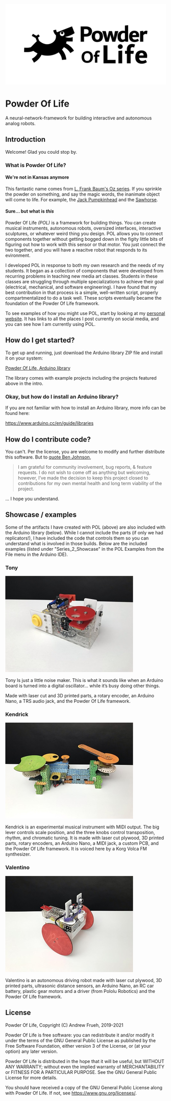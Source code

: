 ![Powder Of Life logo](Documentation/Git_repo_card_PowderOfLife.png)

# Powder Of Life

A neural-network-framework for building interactive and autonomous analog robots.

## Introduction

Welcome! Glad you could stop by.

### What is Powder Of Life?

#### We're not in Kansas anymore

This fantastic name comes from [L. Frank Baum's Oz series](https://en.wikipedia.org/wiki/The_Marvelous_Land_of_Oz). If you sprinkle the powder on something, and say the magic words, the inanimate object will come to life. For example, the [Jack Pumpkinhead](https://en.wikipedia.org/wiki/Jack_Pumpkinhead) and the [Sawhorse](https://en.wikipedia.org/wiki/List_of_Oz_characters_(created_by_Baum)#Sawhorse).

#### Sure... but what is ***this***

Powder Of Life *(POL)* is a framework for building things. You can create musical instruments, autonomous robots, oversized interfaces, interactive sculptures, or whatever weird thing you design. POL allows you to connect components together without getting bogged down in the figity little bits of figuring out how to work with this sensor or that motor. You just connect the two together, and you will have a reacitve robot that responds to its evironment. 

I developed POL in response to both my own research and the needs of my students. It began as a collection of components that were developed from recurring problems in teaching new media art classes. Students in these classes are struggling through multiple specializations to achieve their goal (electrical, mechanical, and software engineering). I have found that my best contribution in that process is a simple, well-written script, properly compartmentalized to do a task well. These scripts eventually became the foundation of the Powder Of Life framework.

To see examples of how you might use POL, start by looking at my [personal website](https://andrewfrueh.com). It has links to all the places I post currently on social media, and you can see how I am currently using POL.


## How do I get started?

To get up and running, just download the Arduino library ZIP file and install it on your system:

[Powder Of Life, Arduino library](Arduino/PowderOfLife.zip)

The library comes with example projects including the projects featured above in the intro.

### Okay, but how do I install an Arduino library?

If you are not familiar with how to install an Arduino library, more info can be found here:

https://www.arduino.cc/en/guide/libraries

## How do I contribute code?

You can't. Per the license, you are welcome to modify and further distribute this software. But to [quote Ben Johnson](https://changelog.com/news/open-source-but-closed-to-contributions-jGyl), 

>I am grateful for community involvement, bug reports, & feature requests. I do not wish to come off as anything but welcoming, however, I’ve made the decision to keep this project closed to contributions for my own mental health and long term viability of the project.

... I hope you understand.

## Showcase / examples

Some of the artifacts I have created with POL (above) are also included with the Arduino library (below). While I cannot include the parts (if only we had replicators!), I have included the code that controls them so you can understand what is involved in those builds. Below are the included examples (listed under "Series_2_Showcase" in the POL Examples from the File menu in the Arduino IDE).

### Tony

![Tony - made with Powder Of Life](Documentation/IMG_0477_400px.jpg) 

Tony Is just a little noise maker. This is what it sounds like when an Arduino board is turned into a digital oscillator… while it’s busy doing other things. 

Made with laser cut and 3D printed parts, a rotary encoder, an Arduino Nano, a TRS audio jack, and the Powder Of Life framework.


### Kendrick

![Kendrick - made with Powder Of Life](Documentation/IMG_0468_400px.jpg)

Kendrick is an experimental musical instrument with MIDI output. The big lever controls scale position, and the three knobs control transposition, rhythm, and chromatic tuning. It is made with laser cut plywood, 3D printed parts, rotary encoders, an Arduino Nano, a MIDI jack, a custom PCB, and the Powder Of Life framework. It is voiced here by a Korg Volca FM synthesizer.

### Valentino

![Valentino - made with Powder Of Life](Documentation/IMG_0474_400px.jpg)

Valentino is an autonomous driving robot made with laser cut plywood, 3D printed parts, ultrasonic distance sensors, an Arduino Nano, an RC car battery, plastic gear motors and a driver (from Pololu Robotics) and the Powder Of Life framework.


## License

Powder Of Life, Copyright (C) Andrew Frueh, 2019-2021

Powder Of Life is free software: you can redistribute it and/or modify it under the terms of the
GNU General Public License as published by the Free Software Foundation, either version 3 of the
License, or (at your option) any later version.

Powder Of Life is distributed in the hope that it will be useful, but WITHOUT ANY WARRANTY;
without even the implied warranty of MERCHANTABILITY or FITNESS FOR A PARTICULAR PURPOSE.
See the GNU General Public License for more details.

You should have received a copy of the GNU General Public License along with Powder Of Life.
If not, see <https://www.gnu.org/licenses/>.

